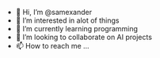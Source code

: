 - 👋 Hi, I’m @samexander
- 👀 I’m interested in alot of things
- 🌱 I’m currently learning programming
- 💞️ I’m looking to collaborate on AI projects
- 📫 How to reach me ...

<!---
samexander/samexander is a ✨ special ✨ repository because its `README.md` (this file) appears on your GitHub profile.
You can click the Preview link to take a look at your changes.
--->

